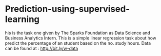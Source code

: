 # Prediction-using-supervised-learning

his is the task one given by The Sparks Foundation as Data Science and Business Analytics Intern. This is a simple linear regression task about how predict the percentage of an student based on the no. study hours. Data can be found at : http://bit.ly/w-data
